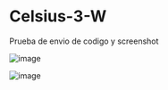 # Celsius-3-W
Prueba de envio de codigo y screenshot

![image](https://github.com/user-attachments/assets/e2070c7e-f660-45b1-9c90-5c39c519dc3c)

![image](https://github.com/user-attachments/assets/42e53d45-73e2-4c1b-a214-3b410ba877f8)

